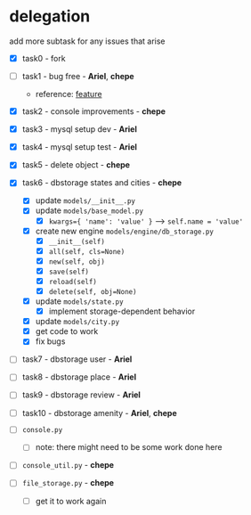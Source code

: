# delegation

add more subtask for any issues that arise

- [x] task0 - fork

- [ ] task1 - bug free - **Ariel**, **chepe**
	- reference: [feature](https://docs.python.org/3/library/unittest.html#skipping-tests-and-expected-failures)

- [x] task2 - console improvements - **chepe**

- [x] task3 - mysql setup dev - **Ariel**

- [x] task4 - mysql setup test - **Ariel**

- [x] task5 - delete object - **chepe**

- [x] task6 - dbstorage states and cities - **chepe**
	- [x] update `models/__init__.py`
	- [x] update `models/base_model.py`
		- [x] `kwargs={ 'name': 'value' }` --> `self.name = 'value'`
	- [x] create new engine `models/engine/db_storage.py`
		- [x] `__init__(self)`
		- [x] `all(self, cls=None)`
		- [x] `new(self, obj)`
		- [x] `save(self)`
		- [x] `reload(self)`
		- [x] `delete(self, obj=None)`
	- [x] update `models/state.py`
		- [x] implement storage-dependent behavior
	- [x] update `models/city.py`
	- [x] get code to work
	- [x] fix bugs

- [ ] task7 - dbstorage user - **Ariel**

- [ ] task8 - dbstorage place - **Ariel**

- [ ] task9 - dbstorage review - **Ariel**

- [ ] task10 - dbstorage amenity - **Ariel**, **chepe**

- [ ] `console.py`
	- [ ] note: there might need to be some work done here

- [ ] `console_util.py` - **chepe**

- [ ] `file_storage.py` - **chepe**
	- [ ] get it to work again
